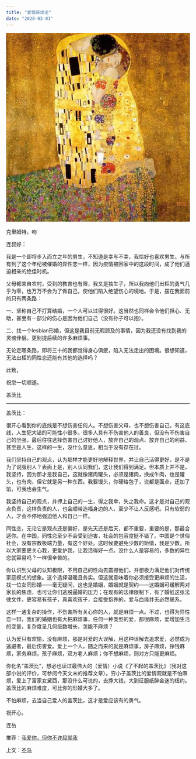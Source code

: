 ```yaml
---
title: "爱情麻烦论"
date: "2020-03-01"
---
```


![连岳文章](images/连岳文章picture-2.jpg)

克里姆特，吻

  

连叔好：  

  

我是一个即将步入而立之年的男生，不知道是幸与不幸，我恰好也喜欢男生。与所有到了这个年纪被催婚的异性恋一样，因为疫情被困家中的这段时间，成了他们逼迫相亲的绝佳时机。

  

父母都来自农村，受到的教育也有限，我又是独生子，所以我向他们出柜的勇气几乎为零，也万万不会为了做自己，使他们陷入绝望伤心的境地。于是，摆在我面前的只有两条路：

  

一、坚称自己不打算结婚，一个人可以过得很好。这当然也同样会令他们担心、无助，甚至有一部分的伤心是因为他们自己（没有孙子可以抱）。

  

二、找一个lesbian形婚，但这是我目前无暇顾及的事情，因为我还没有找到我的灵魂伴侣。更别提后续的许多麻烦事。

  

无论走哪条路，即将三十的我都觉得身心俱疲，陷入无法走出的困境。很想知道，无法出柜的同性恋还能有其他的选择吗？

  

此致，

  

祝您一切顺遂。

  

盖茨比

  

* * *

  

盖茨比：

  

很开心看到你的底线是不想伤害任何人。不想伤害父母，也不想伤害自己。有这底线，人生犯大错的可能性小很多。很多人具有不伤害他人的善良，但没有不伤害自己的坚强，最后往往选择伤害自己讨好他人，放弃自己的观点、放弃自己的利益、甚至是人生，这样的一生，没什么意思，相当于没有存在过。

  

我们坚持自己的观点，认为那样才能更好地解释世界，并让自己活得更好，是不是为了说服别人？表面上是，别人认同我们，这让我们得到满足。但本质上并不是，我坚持，因为那才是我自己，这就像猪肉罐头，必须是猪肉，换成牛肉，也是罐头，也有肉，但它就是另一种东西。我要馒头，你硬给包子，说都是面点，还加了馅，可我也会生气。

  

我坚持自己的观点，并押上自己的一生，得之我幸，失之我命。这才是对自己的观点负责，这样负责的人，也会顺带造福身边的人，至少不让人反感吧。只有软弱的人，才会不停地强迫他人和自己一样。

  

同性恋，无论它是观点还是偏好，是先天还是后天，都不重要，重要的是，那最合适你。在中国，同性恋至少不会受到迫害，社会的包容度挺不错了。中国是个世俗社会，没有宗教极端力量，有这个好处。这时候要避免少数的矫情，我是少数，所以大家要更关心我，更爱护我，让我活得好一点。没什么人是容易的，多数的异性恋就容易吗？一样很辛苦的。

  

你认识到父母的认知极限，不用自己的性向去震撼他们，并想极力满足他们对传统家庭模式的想象。这个选择温暖且务实。但这就意味着你必须接受更麻烦的生活，找一位女同形婚——毫无疑问，这也是婚姻，婚姻就是契约——这婚姻可缓解两对家长的焦虑，也可让你们逃脱逼婚的压力；在现有的法律限制下，有了婚纸这张法律文件，更容易有孩子，真喜欢孩子，会接受抱养的，爱与血缘并无必然联系。

  

这样一通复杂的操作，不伤害所有关心你的人，就是麻烦一点。不过，也得为异性恋一辩，我们的婚姻也有大把麻烦事，任何一种类型的爱，都很麻烦，爱增加生活的变量，复杂度呈几何级数增长，怎能不麻烦？

  

认为爱只有欢愉，没有麻烦，那是对爱的大误解，用这种误解去追求爱，必然成为逃避者，最后伤害爱。爱上一个人，随之而来的就是麻烦事，房子麻烦，挣钱麻烦，家务麻烦，孩子麻烦，双方老人麻烦；你不想麻烦，则对方只能更麻烦。

  

你化名“盖茨比”，想必也读过最伟大的（爱情）小说《了不起的盖茨比》（我对这部小说的评价，可参阅今天文末的推荐文章）。穷小子盖茨比的爱情观就是不怕麻烦，爱上了富家女黛西，那没什么可说的，去挣大钱，大到征服纸醉金迷的纽约。盖茨比的麻烦难度，可比你的形婚大多了。

  

不怕麻烦，去当自己爱人的盖茨比，这才是爱应该有的勇气。

  

祝开心。

  

连岳

  

推荐：[我爱你，但你不许屈就我](http://mp.weixin.qq.com/s?__biz=MjM5NDU0Mjk2MQ==&mid=2651635089&idx=1&sn=4d0e7e3b45b9c3d4da51048d4c1699b7&chksm=bd7e398f8a09b099e816d6ec4476d1bb9ee2dd15555987b676d21e259fefd5d98df220af4be8&scene=21#wechat_redirect)  

上文：[不鸟](http://mp.weixin.qq.com/s?__biz=MjM5NDU0Mjk2MQ==&mid=2651637595&idx=1&sn=a2f16783598d3e09439a3bf494440050&chksm=bd7e43458a09ca533314950f621bfcfb2f9a1541da44ca4c45a07a893dda37343a92bce50dff&scene=21#wechat_redirect)
